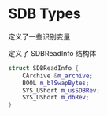# SDB Types

定义了一些识别变量

定义了 SDBReadInfo 结构体

```cpp
struct SDBReadInfo {
	CArchive &m_archive;
	BOOL m_blSwapBytes;
	SYS_UShort m_usSDBRev;
	SYS_UShort m_dbRev;
}
```


